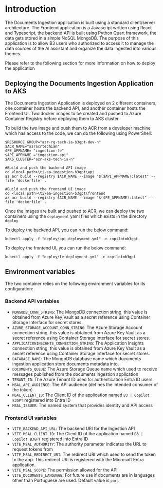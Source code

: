# Introduction

The Documents Ingestion application is built using a standard client/server architecture. The Frontend application is a Javascript written using React and Typescript, the backend API is built using Python Quart framework, the data gets stored in a simple NoSQL MongoDB. The purpose of this application is to allow B3 users who authorized to access it to manage the data sources of the AI assistant and organize the data ingested into various themes.
 
Please refer to the following section for more information on how to deploy the application

## Deploying the Documents Ingestion Application to AKS

The Documents Ingestion Application is deployed on 2 different containers, one container hosts the backend API, and another container hosts the Frontend UI. Two docker images to be created and pushed to Azure Container Registry before deploying them to AKS cluster.

To build the two image and push them to ACR from a developer machine which has access to the code, we can do the following using PowerShell:

```PS
$RESOURCE_GROUP="azr-rg-tech-ia-b3gpt-dev-n"
$ACR_NAME="azracrtechian"
$FE_APPNAME= "ingestion-fe"
$API_APPNAME ="ingestion-api"
$AKS_CLUSTER="azr-aks-tech-ia-n"

#Build and push the backend API image
cd <local path>\ti-ea-ingestion-b3gpt\api
az acr build --registry $ACR_NAME --image "$($API_APPNAME):latest" --file 'dockerfile' .

#Build and push the frontend UI image
cd <local path>\ti-ea-ingestion-b3gpt\frontend
az acr build --registry $ACR_NAME --image "$($FE_APPNAME):latest" --file 'dockerfile' .
```

Once the images are built and pushed to ACR, we can deploy the two containers using the `deployment` yaml files which exists in the directory `deploy`

To deploy the backend API, you can run the below command:
```
kubectl apply -f "deploy/api-deployment.yml" -n copilotob3gpt
```

To deploy the frontend UI, you can run the below command:
```
kubectl apply -f "deploy/fe-deployment.yml" -n copilotob3gpt
```

## Environment variables
The two container relies on the following environment variables for its configuration:

### Backend API variables
- `MONGODB_CONN_STRING`: The MongoDB connection string, this value is obtained from Azure Key Vault as a secret reference using Container Storage Interface for secret stores.
- `AZURE_STORAGE_ACCOUNT_CONN_STRING`: The Azure Storage Account connection string, this value is obtained from Azure Key Vault as a secret reference using Container Storage Interface for secret stores.
- `APPLICATIONINSIGHTS_CONNECTION_STRING`: The Application Insights connection string, this value is obtained from Azure Key Vault as a secret reference using Container Storage Interface for secret stores.
- `DATABASE_NAME`: The MongoDB database name which documents ingestion application store documents metadata into.
- `DOCUMENTS_QUEUE`: The Azure Storage Queue name which used to receive messages published from the documents ingestion application
- `TENANT_ID`: The Azure Tenant ID used for authentication Entra ID users
- `MSAL_API_AUDIENCE`: The API audience (defines the intended consumer of the token)
- `MSAL_CLIENT_ID`: The Client ID of the application named `B3 | Copilot B3GPT` registered into Entra ID
- `MSAL_ISSUER`: The named system that provides identity and API access


### Frontend UI variables
- `VITE_BACKEND_API_URL`: The backend URI for the Ingestion API
- `VITE_MSAL_CLIENT_ID`: The Client ID of the application named `B3 | Copilot B3GPT` registered into Entra ID
- `VITE_MSAL_AUTHORITY`: The authority parameter indicates the URL to request tokens from
- `VITE_MSAL_REDIRECT_URI`: The redirect URI which used to send the token to the app. This redirect URI is registered with the Microsoft Entra application.
- `VITE_MSAL_SCOPE`: The permission allowed for the API
- `VITE_DOCUMENTS_LANGUAGE`: For future use if documents are in languages other than Portuguese are used. Default value is `port`
